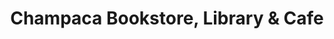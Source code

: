 ---
title: "Champaca Bookstore, Library & Cafe"
url: /bengaluru/champaca-bookstore-library-and-cafe/
shop: books
---